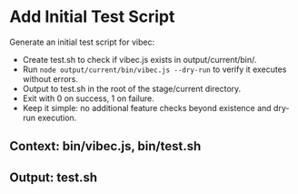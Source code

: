 # Add Initial Test Script

Generate an initial test script for vibec:
- Create test.sh to check if vibec.js exists in output/current/bin/.
- Run `node output/current/bin/vibec.js --dry-run` to verify it executes without errors.
- Output to test.sh in the root of the stage/current directory.
- Exit with 0 on success, 1 on failure.
- Keep it simple: no additional feature checks beyond existence and dry-run execution.

## Context: bin/vibec.js, bin/test.sh
## Output: test.sh
